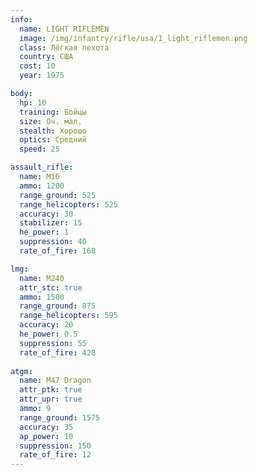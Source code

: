 ```yaml
---
info:
  name: LIGHT RIFLEMEN
  image: /img/infantry/rifle/usa/1_light_riflemen.png
  class: Лёгкая пехота
  country: США
  cost: 10
  year: 1975

body:
  hp: 10
  training: Бойцы
  size: Оч. мал.
  stealth: Хорошо
  optics: Средний
  speed: 25

assault_rifle:
  name: M16
  ammo: 1200
  range_ground: 525
  range_helicopters: 525
  accuracy: 30
  stabilizer: 15
  he_power: 1
  suppression: 40
  rate_of_fire: 160

lmg:
  name: M240
  attr_stc: true
  ammo: 1500
  range_ground: 875
  range_helicopters: 595
  accuracy: 20
  he_power: 0.5
  suppression: 55
  rate_of_fire: 428
  
atgm:
  name: M47 Dragon
  attr_ptk: true
  attr_upr: true
  ammo: 9
  range_ground: 1575
  accuracy: 35
  ap_power: 10
  suppression: 150
  rate_of_fire: 12
---
```

